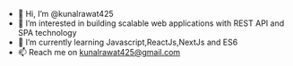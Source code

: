 - 👋 Hi, I’m @kunalrawat425
- 👀 I’m interested in building scalable web applications with REST API and SPA technology
- 🌱 I’m currently learning Javascript,ReactJs,NextJs and ES6
- 📫 Reach me on kunalrawat425@gmail.com
<!-- - 💞️ I’m looking to collaborate on ... -->

<!---
kunalrawat425/kunalrawat425 is a ✨ special ✨ repository because its `README.md` (this file) appears on your GitHub profile.
You can click the Preview link to take a look at your changes.
--->
